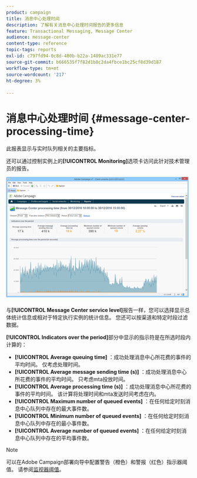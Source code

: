 ```yaml
---
product: campaign
title: 消息中心处理时间
description: 了解有关消息中心处理时间报告的更多信息
feature: Transactional Messaging, Message Center
audience: message-center
content-type: reference
topic-tags: reports
exl-id: c797fd94-0c8d-480b-b22a-1489ac331e77
source-git-commit: b666535f7f82d1b8c2da4fbce1bc25cf8d39d187
workflow-type: tm+mt
source-wordcount: '217'
ht-degree: 3%

---
```


# 消息中心处理时间 {#message-center-processing-time}



此报表显示与实时队列相关的主要指标。

还可以通过控制实例上的&#x200B;**[!UICONTROL Monitoring]**&#x200B;选项卡访问此针对技术管理员的报告。

![](assets/mc_reports_2.png)

与&#x200B;**[!UICONTROL Message Center service level]**&#x200B;报告一样，您可以选择显示总体统计信息或相对于特定执行实例的统计信息。 您还可以按渠道和特定时段过滤数据。

**[!UICONTROL Indicators over the period]**&#x200B;部分中显示的指示符是在所选时段内计算的：

* **[!UICONTROL Average queuing time]** ：成功处理消息中心所花费的事件的平均时间。 仅考虑处理时间。
* **[!UICONTROL Average message sending time (s)]** ：成功处理消息中心所花费的事件的平均时间。 只考虑mta投放时间。
* **[!UICONTROL Average processing time (s)]** ：成功处理消息中心所花费的事件的平均时间。 该计算将处理时间和mta发送时间考虑在内。
* **[!UICONTROL Maximum number of queued events]** ：在任何给定时刻消息中心队列中存在的最大事件数。
* **[!UICONTROL Minimum number of queued events]** ：在任何给定时刻消息中心队列中存在的最小事件数。
* **[!UICONTROL Average number of queued events]** ：在任何给定时刻消息中心队列中存在的平均事件数。

>[!NOTE]
>
>可以在Adobe Campaign部署向导中配置警告（橙色）和警报（红色）指示器阈值。 请参阅[监视器阈值](../../message-center/using/additional-configurations.md#monitoring-thresholds)。
